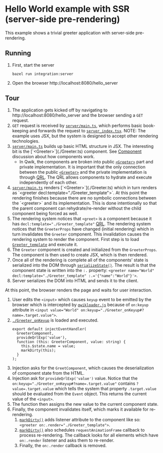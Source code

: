 # Hello World example with SSR (server-side pre-rendering)

This example shows a trivial greeter application with server-side pre-rendering.

## Running

1. First, start the server

   ```
   bazel run integration:server
   ```

2. Open the browser http://localhost:8080/hello_server

## Tour

1. The application gets kicked off by navigating to http://localhost:8080/hello_server and the browser sending a `GET` request.
1. `GET` request is received by [`server/main.ts`](../../server/main.ts), which performs basic book-keeping and forwards the request to [`server_index.tsx`](./server_index.tsx). NOTE: The example uses JSX, but the system is designed to accept other rendering technologies.
1. [`server/main.ts`](../../server/main.ts`) builds up basic HTML structure in JSX. The interesting bit is the [`<Greeter>`](./Greeter.ts) component. See [Component](../../src/core/component) discussion about how components work.
   - In Qwik, the components are broken into public [`<Greeter>`](./Greeter.ts) part and private implementation. It is important that the only connection between the public [`<Greeter>`](./Greeter.ts) and the private implementation is through [QRL](../../src/core/import#QRL). The QRL allows components to hydrate and execute independently of each other.
1. [`server/main.ts`](../../server/main.ts`) renders [`<Greeter>`](./Greeter.ts) which in turn renders as `<greeter decl:template="./Greeter_template">`. At this point the rendering finishes because there are no symbolic connections between the `<greeter>` and its implementation. This is done intentionally so that the parent component can rehydrate/re-render without the child component being forced as well.
1. The rendering system notices that `<greet>` is a component because it has `decl:template="./Greeter_template"` [QRL](../../src/core/import#QRL). The rendering system notices that the `GreeterProps` have changed (initial rendering) which in turn invalidates the `Greeter` component. This invalidation causes the rendering system to render the component. First step is to load [`Greeter_template`](./Greeter_template.tsx) and execute it.
1. The `Greeter` component is created and initialized from the `GreeterProps`. The component is then used to create JSX, which is then rendered.
1. Once all of the rendering is complete all of the components' state is serialized into the DOM through [`serializeState()`](../../src/core/render/serialize_state.ts). The result is that the component state is written into the `:.` property: `<greeter name="World" decl:template="./Greeter_template" :.='{"name":"World"}'>`.
1. Server serializes the DOM into HTML and sends it to the client.

At this point, the browser renders the page and waits for user interaction.

1. User edits the `<input>` which causes `keyup` event to be emitted by the browser which is intercepted by [`qwikloader.js`](../../src/core/qwikloader.ts) because of `on:keyup` attribute in `<input value="World" on:keyup="./Greeter_onKeyup#?name=.target.value">`.
1. [`./Greeter_onKeyup`](./Greeter_onKeyup.ts) is loaded and executed.
   ```
   export default injectEventHandler(
     GreeterComponent,
     provideQrlExp('value'),
     function (this: GreeterComponent, value: string) {
       this.$state.name = value;
       markDirty(this);
     }
   );
   ```
1. Injection asks for the `GreetComponent`, which causes the deserialization of component state from the HTML.
1. Injection ask for `provideQrlExp('value')` value. Notice that the `on:keyup="./Greeter_onKeyup#?name=.target.value"` contains `?value=.target.value` which tells the system that property `.target.value` should be evaluated from the `Event` object. This returns the current value of the `<input>`.
1. The function then assigns the new value to the current component state.
1. Finally, the component invalidates itself, which marks it available for re-rendering.
   1. [`markDirty()`](../../src/core/render/jsx/mark_dirty.ts) adds listener attribute to the component like so: `<greeter on:.render="./Greeter_template">`.
   1. [`markDirty()`](../../src/core/render/jsx/mark_dirty.ts) also schedules `requestAnimationFrame` callback to process re-rendering. The callback looks for all elements which have `on:.render` listener and asks them to re-render.
   1. Finally, the `on:.render` callback is removed.
